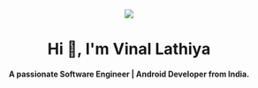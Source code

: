 <h1 align="center">
  <a href="https://git.io/typing-svg">
    <img src="https://readme-typing-svg.herokuapp.com?center=true&lines=Hello+There!+%F0%9F%91%8B;This+is+Vinal+Lathiya....;A+passionate+fullstack+engineer;Nice+to+meet+you!" />
  </a>
</h1>
<h1 align="center">Hi 👋, I'm Vinal Lathiya</h1>
<h4 align="center">A passionate Software Engineer | Android Developer from India.</h4>

